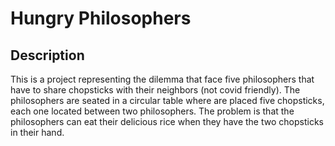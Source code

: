 # Hungry Philosophers

## Description
This is a project representing the dilemma that face five philosophers that have to share chopsticks with their neighbors (not covid friendly). The philosophers are seated in a circular table where are placed five chopsticks, each one located between two philosophers. The problem is that the philosophers can eat their delicious rice when they have the two chopsticks in their hand.


